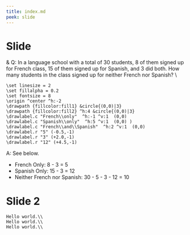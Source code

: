 ```yaml
---
title: index.md
peek: slide
---
```


# Slide

& Q: In a language school with a total
of 30 students, 8 of them signed up for French
class, 15 of them signed up for Spanish, and 3 did both. How
many students in the class signed up for neither French nor
Spanish?
\\
```img{viewport:12 7,frame,background:grid,width:50}
\set linesize = 2
\set fillalpha = 0.2
\set fontsize = 8
\origin ^center ^h:-2
\drawpath {fillcolor:fill1} &circle{(0,0)|3}
\drawpath {fillcolor:fill2} ^h:4 &circle{(0,0)|3}
\drawlabel.c "French\\only"  ^h:-1 ^v:1  (0,0)
\drawlabel.c "Spanish\\only"  ^h:5 ^v:1  (0,0) )
\drawlabel.c "French\\and\\Spanish"  ^h:2 ^v:1  (0,0)
\drawlabel.r "5" (-0.5,-1)
\drawlabel.r "3" (+2.0,-1)
\drawlabel.r "12" (+4.5,-1)
```

A: See below.

- French Only: 8 - 3 = 5  
- Spanish Only: 15 - 3 = 12
- Neither French nor Spanish: 30 - 5 - 3 - 12 = 10


# Slide 2

```par{frame,width:50,height:50,textalign:c}
Hello world.\\
Hello world.\\
Hello world.\\
```
